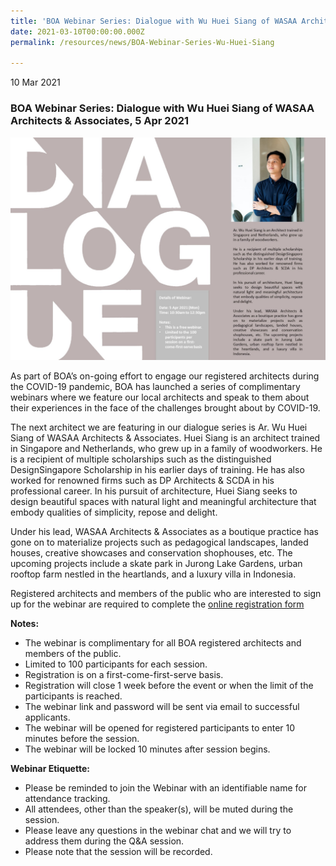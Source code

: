 ```yaml
---
title: 'BOA Webinar Series: Dialogue with Wu Huei Siang of WASAA Architects & Associates'
date: 2021-03-10T00:00:00.000Z
permalink: /resources/news/BOA-Webinar-Series-Wu-Huei-Siang

---
```


10 Mar 2021

### **BOA Webinar Series: Dialogue with Wu Huei Siang of WASAA Architects & Associates, 5 Apr 2021**

![BOA Webinar Poster](/images/BOA_Webinar_050421.jpg)

As part of BOA’s on-going effort to engage our registered architects during the COVID-19 pandemic, BOA has launched a series of complimentary webinars where we feature our local architects and speak to them about their experiences in the face of the challenges brought about by COVID-19. 

The next architect we are featuring in our dialogue series is Ar. Wu Huei Siang of WASAA Architects & Associates. Huei Siang is an architect trained in Singapore and Netherlands, who grew up in a family of woodworkers. He is a recipient of multiple scholarships such as the distinguished DesignSingapore Scholarship in his earlier days of training. He has also worked for renowned firms such as DP Architects & SCDA in his professional career. In his pursuit of architecture, Huei Siang seeks to design beautiful spaces with natural light and meaningful architecture that embody qualities of simplicity, repose and delight. 

Under his lead, WASAA Architects & Associates as a boutique practice has gone on to materialize projects such as pedagogical landscapes, landed houses, creative showcases and conservation shophouses, etc. The upcoming projects include a skate park in Jurong Lake Gardens, urban rooftop farm nestled in the heartlands, and a luxury villa in Indonesia. 

Registered architects and members of the public who are interested to sign up for the webinar are required to complete the [online registration form](https://forms.gle/pEFXEtFY8LUEFjSK6)

**Notes:**
* The webinar is complimentary for all BOA registered architects and members of the public. 
* Limited to 100 participants for each session. 
* Registration is on a first-come-first-serve basis. 
* Registration will close 1 week before the event or when the limit of the participants is reached.
* The webinar link and password will be sent via email to successful applicants. 
* The webinar will be opened for registered participants to enter 10 minutes before the session.
* The webinar will be locked 10 minutes after session begins.

**Webinar Etiquette:**
* Please be reminded to join the Webinar with an identifiable name for attendance tracking.
* All attendees, other than the speaker(s), will be muted during the session.
* Please leave any questions in the webinar chat and we will try to address them during the Q&A session.
* Please note that the session will be recorded.
